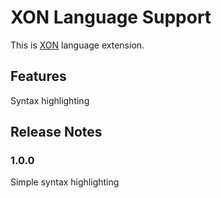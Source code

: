 # XON Language Support

This is [XON](https://github.com/xon-lang/ast) language extension.

## Features

Syntax highlighting

## Release Notes

### 1.0.0

Simple syntax highlighting

